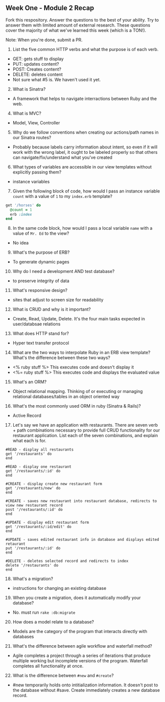 ## Week One - Module 2 Recap

Fork this respository. Answer the questions to the best of your ability. Try to answer them with limited amount of external research. These questions cover the majority of what we've learned this week (which is a TON!). 

Note: When you're done, submit a PR. 

1. List the five common HTTP verbs and what the purpose is of each verb.

- GET: gets stuff to display
- PUT: updates content?
- POST: Creates content?
- DELETE: deletes content
- Not sure what #5 is. We haven't used it yet.

2. What is Sinatra? 

- A framework that helps to navigate interractions between Ruby and the web.

4. What is MVC? 

- Model, View, Controller

5. Why do we follow conventions when creating our actions/path names in our Sinatra routes? 

- Probably because labels carry information about intent, so even if it will work with the wrong label, it ought to be labeled properly so that others can navigate/fix/understand what you've created

6. What types of variables are accessible in our view templates without explicitly passing them? 

- instance variables

7. Given the following block of code, how would I pass an instance variable `count` with a value of `1` to my `index.erb` template?
  
  ```ruby
  get '/horses' do
    @count = 1
    erb :index
  end
  ```

8. In the same code block, how would I pass a local variable `name` with a value of `Mr. Ed` to the view?

- No idea
  
9. What's the purpose of ERB?

- To generate dynamic pages

10. Why do I need a development AND test database?

- to preserve integrity of data

11. What's responsive design?

- sites that adjust to screen size for readability

12. What is CRUD and why is it important?

- Create, Read, Update, Delete. It's the four main tasks expected in user/databsae relations

13. What does HTTP stand for? 

- Hyper text transfer protocol

14. What are the two ways to interpolate Ruby in an ERB view template? What's the difference between these two ways?

- <% ruby stuff %> This executes code and doesn't display it
- <%= ruby stuff %> This executes code and displays the evaluated value

15. What's an ORM?

- Object relational mapping. Thinking of or executing or managing relational databases/tables in an object oriented way

16. What's the most commonly used ORM in ruby (Sinatra & Rails)?

- Active Record

17. Let's say we have an application with restaurants. There are seven verb + path combinations necessary to provide full CRUD functionality for our restaurant application. List each of the seven combinations, and explain what each is for.

```
#READ - display all restaurants
get '/restaurants' do
end

#READ - display one restaurant
get '/restaurants/:id' do
end

#CREATE - display create new restaurant form
get '/restaurants/new' do
end

#CREATE - saves new restaurant into restaurant database, redirects to view new restaurant record
post '/restaurants/:id' do
end

#UPDATE - display edit restaurant form
get '/restaurants/:id/edit' do
end

#UPDATE - saves edited restaurant info in database and displays edited retaurant
put '/restaurants/:id' do
end

#DELETE - deletes selected record and redirects to index
delete '/restaurants' do
end
```
18. What's a migration? 

- instructions for changing an existing database

19. When you create a migration, does it automatically modify your database?

- No. must run `rake :db:migrate`

20. How does a model relate to a database?

- Models are the category of the program that interacts directly with databases

21. What's the difference between agile workflow and waterfall method?

- Agile completes a project through a series of iterations that produce multiple working but incomplete versions of the program. Waterfall completes all functionality at once.

22. What is the difference between `#new` and `#create`?

- #new temporarily holds onto intitialization information. It doesn't post to the database without #save. Create immediately creates a new database record.
